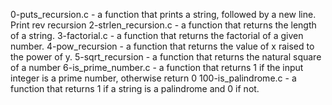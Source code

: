 0-puts_recursion.c - a function that prints a string, followed by a new line.
Print rev recursion
2-strlen_recursion.c - a function that returns the length of a string.
3-factorial.c - a function that returns the factorial of a given number.
4-pow_recursion - a function that returns the value of x raised to the power of y.
5-sqrt_recursion - a function that returns the natural square of a number
6-is_prime_number.c - a function that returns 1 if the input integer is a prime number, otherwise return 0
100-is_palindrome.c - a function that returns 1 if a string is a palindrome and 0 if not.
